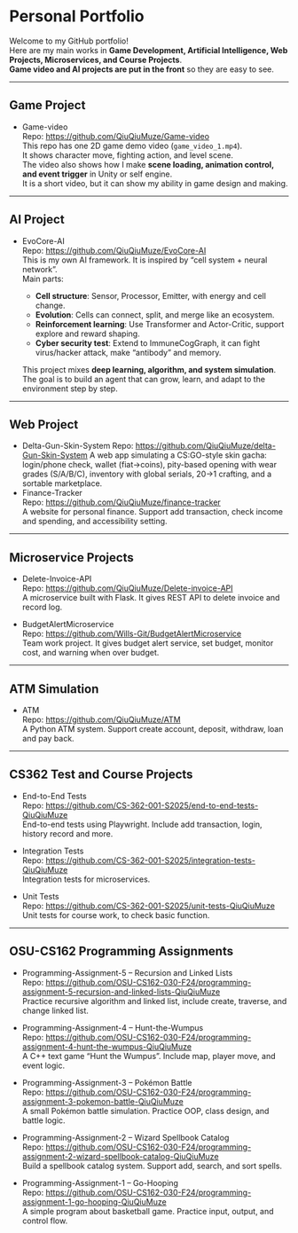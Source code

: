 # Personal Portfolio

Welcome to my GitHub portfolio!  
Here are my main works in **Game Development, Artificial Intelligence, Web Projects, Microservices, and Course Projects**.  
**Game video and AI projects are put in the front** so they are easy to see.

---

## Game Project
- Game-video  
  Repo: https://github.com/QiuQiuMuze/Game-video  
  This repo has one 2D game demo video (`game_video_1.mp4`).  
  It shows character move, fighting action, and level scene.  
  The video also shows how I make **scene loading, animation control, and event trigger** in Unity or self engine.  
  It is a short video, but it can show my ability in game design and making.

---

## AI Project
- EvoCore-AI  
  Repo: https://github.com/QiuQiuMuze/EvoCore-AI  
  This is my own AI framework. It is inspired by “cell system + neural network”.  
  Main parts:  
  - **Cell structure**: Sensor, Processor, Emitter, with energy and cell change.  
  - **Evolution**: Cells can connect, split, and merge like an ecosystem.  
  - **Reinforcement learning**: Use Transformer and Actor-Critic, support explore and reward shaping.  
  - **Cyber security test**: Extend to ImmuneCogGraph, it can fight virus/hacker attack, make “antibody” and memory.  

  This project mixes **deep learning, algorithm, and system simulation**.  
  The goal is to build an agent that can grow, learn, and adapt to the environment step by step.

---

## Web Project
- Delta-Gun-Skin-System
Repo: https://github.com/QiuQiuMuze/delta-Gun-Skin-System
  A web app simulating a CS:GO-style skin gacha: login/phone check, wallet (fiat→coins), pity-based opening with wear grades (S/A/B/C), inventory with global serials, 20→1 crafting, and
  a sortable marketplace.
- Finance-Tracker  
  Repo: https://github.com/QiuQiuMuze/finance-tracker  
  A website for personal finance. Support add transaction, check income and spending, and accessibility setting.

---

## Microservice Projects
- Delete-Invoice-API  
  Repo: https://github.com/QiuQiuMuze/Delete-invoice-API  
  A microservice built with Flask. It gives REST API to delete invoice and record log.

- BudgetAlertMicroservice  
  Repo: https://github.com/Wills-Git/BudgetAlertMicroservice  
  Team work project. It gives budget alert service, set budget, monitor cost, and warning when over budget.

---

## ATM Simulation
- ATM  
  Repo: https://github.com/QiuQiuMuze/ATM  
  A Python ATM system. Support create account, deposit, withdraw, loan and pay back.

---

## CS362 Test and Course Projects
- End-to-End Tests  
  Repo: https://github.com/CS-362-001-S2025/end-to-end-tests-QiuQiuMuze  
  End-to-end tests using Playwright. Include add transaction, login, history record and more.

- Integration Tests  
  Repo: https://github.com/CS-362-001-S2025/integration-tests-QiuQiuMuze  
  Integration tests for microservices.

- Unit Tests  
  Repo: https://github.com/CS-362-001-S2025/unit-tests-QiuQiuMuze  
  Unit tests for course work, to check basic function.

---

## OSU-CS162 Programming Assignments
- Programming-Assignment-5 – Recursion and Linked Lists  
  Repo: https://github.com/OSU-CS162-030-F24/programming-assignment-5-recursion-and-linked-lists-QiuQiuMuze  
  Practice recursive algorithm and linked list, include create, traverse, and change linked list.

- Programming-Assignment-4 – Hunt-the-Wumpus  
  Repo: https://github.com/OSU-CS162-030-F24/programming-assignment-4-hunt-the-wumpus-QiuQiuMuze  
  A C++ text game “Hunt the Wumpus”. Include map, player move, and event logic.

- Programming-Assignment-3 – Pokémon Battle  
  Repo: https://github.com/OSU-CS162-030-F24/programming-assignment-3-pokemon-battle-QiuQiuMuze  
  A small Pokémon battle simulation. Practice OOP, class design, and battle logic.

- Programming-Assignment-2 – Wizard Spellbook Catalog  
  Repo: https://github.com/OSU-CS162-030-F24/programming-assignment-2-wizard-spellbook-catalog-QiuQiuMuze  
  Build a spellbook catalog system. Support add, search, and sort spells.

- Programming-Assignment-1 – Go-Hooping  
  Repo: https://github.com/OSU-CS162-030-F24/programming-assignment-1-go-hooping-QiuQiuMuze  
  A simple program about basketball game. Practice input, output, and control flow.
